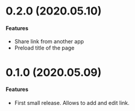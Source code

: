 # 0.2.0 (2020.05.10)

#### Features
- Share link from another app
- Preload title of the page
# 0.1.0 (2020.05.09)

#### Features
- First small release. Allows to add and edit link.
